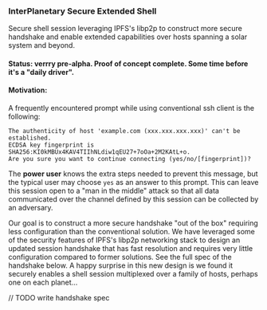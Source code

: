 ### InterPlanetary Secure Extended Shell

Secure shell session leveraging IPFS's libp2p to construct more secure handshake and enable extended capabilities over hosts spanning a solar system and beyond.

#### Status: verrry pre-alpha. Proof of concept complete. Some time before it's a "daily driver".

#### Motivation: 

A frequently encountered prompt while using conventional ssh client is the following:
```
The authenticity of host 'example.com (xxx.xxx.xxx.xxx)' can't be established.
ECDSA key fingerprint is SHA256:KI0kMBUx4KAV4TIIhNLdiw1qEU27+7oOa+2M2KAtL+o.
Are you sure you want to continue connecting (yes/no/[fingerprint])? 
```
The **power user** knows the extra steps needed to prevent this message, but the typical user may choose `yes` as an answer to this prompt. This can leave this session open to a "man in the middle" attack so that all data communicated over the channel defined by this session can be collected by an adversary.

Our goal is to construct a more secure handshake "out of the box" requiring less configuration than the conventional solution. We have leveraged some of the security features of IPFS's libp2p networking stack to design an updated session handshake that has fast resolution and requires very little configuration compared to former solutions. See the full spec of the handshake below. A happy surprise in this new design is we found it securely enables a shell session multiplexed over a family of hosts, perhaps one on each planet...


// TODO write handshake spec
